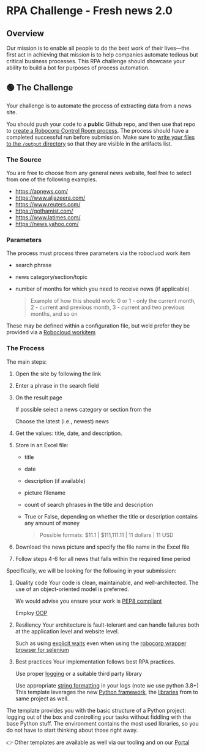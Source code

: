 # RPA Challenge - Fresh news 2.0

## Overview

Our mission is to enable all people to do the best work of their lives—the first act in achieving that mission is to help companies automate tedious but critical business processes. This RPA challenge should showcase your ability to build a bot for purposes of process automation.

## 🟢 The Challenge

Your challenge is to automate the process of extracting data from a news site.

You should push your code to a **public** Github repo, and then use that repo to [create a Robocorp Control Room process](https://robocorp.com/docs/courses/beginners-course-python/12-running-in-robocorp-cloud). The process should have a completed successful run before submission. Make sure to [write your files to the `/output` directory](https://robocorp.com/docs/courses/beginners-course-python/9-collecting-the-results#saving-the-file-to-the-output-directory) so that they are visible in the artifacts list.

### The Source

You are free to choose from any general news website, feel free to select from one of the following examples.

- https://apnews.com/
- https://www.aljazeera.com/
- https://www.reuters.com/
- https://gothamist.com/
- https://www.latimes.com/
- https://news.yahoo.com/

### Parameters

The process must process three parameters via the robocluod work item

- search phrase
- news category/section/topic
- number of months for which you need to receive news (if applicable)
    
    > Example of how this should work: 0 or 1 - only the current month, 2 - current and previous month, 3 - current and two previous months, and so on
    > 

These may be defined within a configuration file, but we’d prefer they be provided via a [Robocloud workitem](https://rpaframework.org/libraries/robocorp_workitems/)

### The Process

The main steps:

1. Open the site by following the link
2. Enter a phrase in the search field
3. On the result page
    
    If possible select a news category or section from the 
    
    Choose the latest (i.e., newest) news
    
4. Get the values: title, date, and description.
5. Store in an Excel file:
    - title
    - date
    - description (if available)
    - picture filename
    - count of search phrases in the title and description
    - True or False, depending on whether the title or description contains any amount of money
        
        > Possible formats: $11.1 | $111,111.11 | 11 dollars | 11 USD
        > 
6. Download the news picture and specify the file name in the Excel file
7. Follow steps 4-6 for all news that falls within the required time period

Specifically, we will be looking for the following in your submission:

1. Quality code
Your code is clean, maintainable, and well-architected. The use of an object-oriented model is preferred.
    
    We would advise you ensure your work is [PEP8 compliant](https://peps.python.org/pep-0008/)
    
    Employ [OOP](https://peps.python.org/pep-0008/)
    
2. Resiliency
Your architecture is fault-tolerant and can handle failures both at the application level and website level.
    
    Such as using [explicit waits](https://selenium-python.readthedocs.io/waits.html) even when using the [robocorp wrapper browser for selenium](https://rpaframework.org/libraries/browser_selenium/python.html)
    
3. Best practices
Your implementation follows best RPA practices.
    
    Use proper [logging](https://docs.python.org/3/library/logging.html) or a suitable third party library
    
    Use appropriate [string formatting](https://www.digitalocean.com/community/tutorials/python-string-concatenation) in your logs (note we use python 3.8+)
This template leverages the new [Python framework](https://github.com/robocorp/robocorp), the [libraries](https://github.com/robocorp/robocorp/blob/master/docs/README.md#python-libraries) from to same project as well.

The template provides you with the basic structure of a Python project: logging out of the box and controlling your tasks without fiddling with the base Python stuff. The environment contains the most used libraries, so you do not have to start thinking about those right away. 

👉 Other templates are available as well via our tooling and on our [Portal](https://robocorp.com/portal/tag/template)

